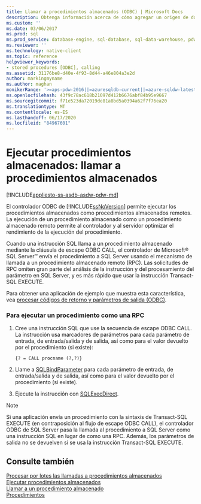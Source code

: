 ```yaml
---
title: Llamar a procedimientos almacenados (ODBC) | Microsoft Docs
description: Obtenga información acerca de cómo agregar un origen de datos mediante el administrador ODBC, mediante programación o mediante un archivo, antes de utilizar las aplicaciones ODBC con SQL Server 2005 o posterior.
ms.custom: ''
ms.date: 03/06/2017
ms.prod: sql
ms.prod_service: database-engine, sql-database, sql-data-warehouse, pdw
ms.reviewer: ''
ms.technology: native-client
ms.topic: reference
helpviewer_keywords:
- stored procedures [ODBC], calling
ms.assetid: 31176be8-d40e-4f93-8d44-a46e804a3e2d
author: markingmyname
ms.author: maghan
monikerRange: '>=aps-pdw-2016||=azuresqldb-current||=azure-sqldw-latest||>=sql-server-2016||=sqlallproducts-allversions||>=sql-server-linux-2017||=azuresqldb-mi-current'
ms.openlocfilehash: 43f9c78ac618b21097d412b6676abf84b95e9667
ms.sourcegitcommit: f71e523da72019de81a8bd5a0394a62f7f76ea20
ms.translationtype: MT
ms.contentlocale: es-ES
ms.lasthandoff: 06/17/2020
ms.locfileid: "84967601"
---
```

# <a name="running-stored-procedures---call-stored-procedures"></a>Ejecutar procedimientos almacenados: llamar a procedimientos almacenados
[!INCLUDE[appliesto-ss-asdb-asdw-pdw-md](../../includes/appliesto-ss-asdb-asdw-pdw-md.md)]

  El controlador ODBC de [!INCLUDE[ssNoVersion](../../includes/ssnoversion-md.md)] permite ejecutar los procedimientos almacenados como procedimientos almacenados remotos. La ejecución de un procedimiento almacenado como un procedimiento almacenado remoto permite al controlador y al servidor optimizar el rendimiento de la ejecución del procedimiento.  
  
  Cuando una instrucción SQL llama a un procedimiento almacenado mediante la cláusula de escape ODBC CALL, el controlador de Microsoft® SQL Server™ envía el procedimiento a SQL Server usando el mecanismo de llamada a un procedimiento almacenado remoto (RPC). Las solicitudes de RPC omiten gran parte del análisis de la instrucción y del procesamiento del parámetro en SQL Server, y es más rápido que usar la instrucción Transact-SQL EXECUTE.  
  
 Para obtener una aplicación de ejemplo que muestra esta característica, vea [procesar códigos de retorno y parámetros de salida &#40;ODBC&#41;](../../relational-databases/native-client-odbc-how-to/running-stored-procedures-process-return-codes-and-output-parameters.md).  
  
### <a name="to-run-a-procedure-as-an-rpc"></a>Para ejecutar un procedimiento como una RPC  
  
1.  Cree una instrucción SQL que use la secuencia de escape ODBC CALL. La instrucción usa marcadores de parámetros para cada parámetro de entrada, de entrada/salida y de salida, así como para el valor devuelto por el procedimiento (si existe):  
  
    ```  
    {? = CALL procname (?,?)}  
    ```  
  
2.  Llame a [SQLBindParameter](../../relational-databases/native-client-odbc-api/sqlbindparameter.md) para cada parámetro de entrada, de entrada/salida y de salida, así como para el valor devuelto por el procedimiento (si existe).  
  
3.  Ejecute la instrucción con [SQLExecDirect](https://go.microsoft.com/fwlink/?LinkId=58399).  
  
> [!NOTE]  
>  Si una aplicación envía un procedimiento con la sintaxis de Transact-SQL EXECUTE (en contraposición al flujo de escape ODBC CALL), el controlador ODBC de SQL Server pasa la llamada al procedimiento a SQL Server como una instrucción SQL en lugar de como una RPC. Además, los parámetros de salida no se devuelven si se usa la instrucción Transact-SQL EXECUTE.  
  
## <a name="see-also"></a>Consulte también  
  [Procesar por lotes las llamadas a procedimientos almacenados](../../relational-databases/native-client-odbc-stored-procedures/batching-stored-procedure-calls.md)   
 [Ejecutar procedimientos almacenados](../../relational-databases/native-client-odbc-stored-procedures/running-stored-procedures.md)   
 [Llamar a un procedimiento almacenado](../../relational-databases/native-client-odbc-stored-procedures/calling-a-stored-procedure.md)   
 [Procedimientos](../../relational-databases/native-client-odbc-queries/executing-statements/procedures.md)  
  
  
